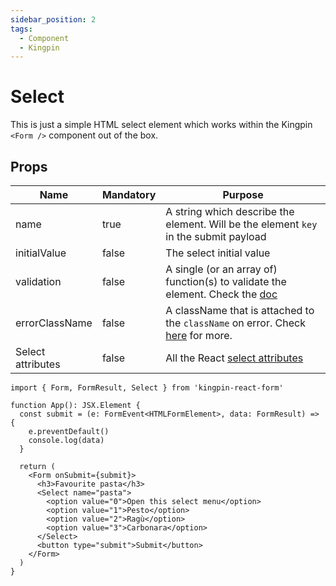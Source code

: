 ```yaml
---
sidebar_position: 2
tags:
  - Component
  - Kingpin
---
```


# Select

This is just a simple HTML select element which works within the Kingpin
`<Form />` component out of the box.

## Props

| Name              | Mandatory | Purpose                                                                                                         |
| ----------------- | --------- | --------------------------------------------------------------------------------------------------------------- |
| name              | true      | A string which describe the element. Will be the element `key` in the submit payload                            |
| initialValue      | false     | The select initial value                                                                                        |
| validation        | false     | A single (or an array of) function(s) to validate the element. Check the [doc](../validation)                   |
| errorClassName    | false     | A className that is attached to the `className` on error. Check [here](../validation#error-classname) for more. |
| Select attributes | false     | All the React [select attributes](https://react.dev/reference/react-dom/components/select#props)                |

```tsx
import { Form, FormResult, Select } from 'kingpin-react-form'

function App(): JSX.Element {
  const submit = (e: FormEvent<HTMLFormElement>, data: FormResult) => {
    e.preventDefault()
    console.log(data)
  }

  return (
    <Form onSubmit={submit}>
      <h3>Favourite pasta</h3>
      <Select name="pasta">
        <option value="0">Open this select menu</option>
        <option value="1">Pesto</option>
        <option value="2">Ragù</option>
        <option value="3">Carbonara</option>
      </Select>
      <button type="submit">Submit</button>
    </Form>
  )
}
```
